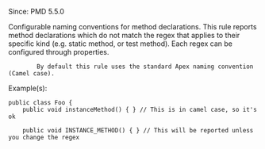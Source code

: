 Since: PMD 5.5.0

Configurable naming conventions for method declarations. This rule reports
            method declarations which do not match the regex that applies to their
            specific kind (e.g. static method, or test method). Each regex can be
            configured through properties.

            By default this rule uses the standard Apex naming convention (Camel case).

Example(s):
```
public class Foo {
    public void instanceMethod() { } // This is in camel case, so it's ok

    public void INSTANCE_METHOD() { } // This will be reported unless you change the regex
```
